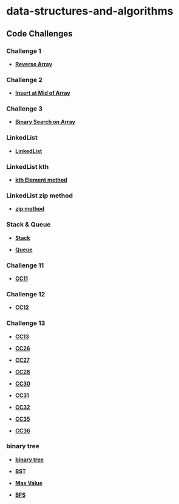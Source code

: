 # data-structures-and-algorithms

## Code Challenges
### Challenge 1
* **[Reverse Array](./DS_Array/README.md)**
### Challenge 2
* **[Insert at Mid of Array](./array-insert-shift/README.md)**
### Challenge 3
* **[Binary Search on Array](./array-binary-search/README.md)**
### LinkedList
* **[LinkedList](./LL2/README.md)**

### LinkedList kth
* **[kth Element method](./kth-element/README.md)**

### LinkedList zip method
* **[zip method](./zip/README.md)**


### Stack & Queue
* **[Stack](./stack/README.md)**

* **[Queue ](./queue/README.md)**

### Challenge 11

* **[CC11 ](./stack-queue-pseudo/README.md)**

### Challenge 12

* **[CC12 ](./animal/README.md)**

### Challenge 13

* **[CC13 ](./brackets/README.md)**

* **[CC26 ](./sorting/insertion/README.md)**

* **[CC27 ](./sorting/merge/README.md)**

* **[CC28 ](./sorting/Comparisons/app/src/main/java/comparisons/App.java)**

* **[CC30 ](./hashtable/README.md)**

* **[CC31 ](./repeated-word/README.md)**

* **[CC32 ](./hashtable/app/src/main/java/hashtable/intersection/README.md)**

* **[CC35 ](./graph/README.md)**

* **[CC36 ](./graph/READMEBFS.md)**

### binary tree

* **[binary tree ](./binary%20tree/README.md)**

* **[BST](./binary%20tree/README1.md)**

* **[Max Value](./binary%20tree/README2.md)**

* **[BFS](./binary%20tree/README3.md)**